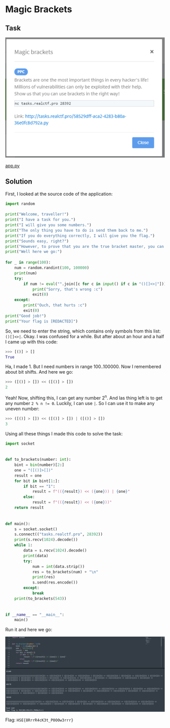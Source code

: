 # Magic Brackets

## Task

![task](./src/task.PNG)

[app.py](./src/app.py)

## Solution

First, I looked at the source code of the application:

```Python
import random

print("Welcome, traveller!")
print("I have a task for you.")
print("I will give you some numbers.")
print("The only thing you have to do is send them back to me.")
print("If you do everything correctly, I will give you the flag.")
print("Sounds easy, right?")
print("However, to prove that you are the true bracket master, you can only use the following symbols: ()[]<>|")
print("Well here we go:")

for _ in range(100):
    num = random.randint(100, 100000)
    print(num)
    try:
        if num != eval("".join([c for c in input() if c in "()[]<>|"])):
            print("Sorry, that's wrong :c")
            exit(0)
    except:
        print("Ouch, that hurts :c")
        exit(0)
print("Good job!")
print("Your flag is [REDACTED]")
```

So, we need to enter the string, which contains only symbols from this list: `()[]<>|`. Okay. I was confused for a while. But after about an hour and a half I came up with this code:

```Python
>>> [()] > []
True
```

Ha, I made 1. But I need numbers in range 100..100000. Now I remembered about bit shifts. And here we go:

```Python
>>> ([()] > []) << ([()] > [])
2
```

Yeah! Now, shifting this, I can get any number 2<sup>n</sup>. And las thing left is to get any number `2 % n != 0`. Luckily, I can use `|`. So I can use it to make any uneven number:

```Python
>>> ([()] > []) << ([()] > []) | ([()] > [])
3
```

Using all these things I made this code to solve the task:

```Python
import socket


def to_brackets(number: int):
	bint = bin(number)[2:]
	one = "([()]>[])"
	result = one
	for bit in bint[1:]:
		if bit == "1":
			result = f"(({result}) << ({one})) | {one}"
		else:
			result = f"(({result}) << ({one}))"
	return result


def main():
	s = socket.socket()
	s.connect(("tasks.realctf.pro", 28392))
	print(s.recv(1024).decode())
	while 1:
		data = s.recv(1024).decode()
		print(data)
		try:
			num = int(data.strip())
			res = to_brackets(num) + "\n"
			print(res)
			s.send(res.encode())
		except:
			break
	print(to_brackets(543))


if __name__ == "__main__":
	main()
```

Run it and here we go:

![flag](./src/flag.PNG)

Flag: `HSE{8RrrR4cK3t_P0O0w3rrr}`
